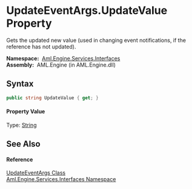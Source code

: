 UpdateEventArgs.UpdateValue Property
====================================
Gets the updated new value (used in changing event notifications, if the reference has not updated).

  **Namespace:**  [Aml.Engine.Services.Interfaces][1]  
  **Assembly:**  AML.Engine (in AML.Engine.dll)

Syntax
------

```csharp
public string UpdateValue { get; }
```

#### Property Value
Type: [String][2]

See Also
--------

#### Reference
[UpdateEventArgs Class][3]  
[Aml.Engine.Services.Interfaces Namespace][1]  

[1]: ../README.md
[2]: https://docs.microsoft.com/dotnet/api/system.string
[3]: README.md
[4]: https://www.automationml.org
[5]: ../../icons/logoShade.png